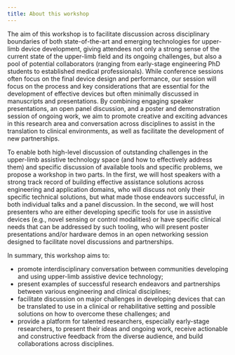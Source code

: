 ```yaml
---
title: About this workshop
---
```


The aim of this workshop is to facilitate discussion across disciplinary boundaries of both state-of-the-art and emerging technologies for upper-limb device development, giving attendees not only a strong sense of the current state of the upper-limb field and its ongoing challenges, but also a pool of potential collaborators (ranging from early-stage engineering PhD students to established medical professionals). While conference sessions often focus on the final device design and performance, our session will focus on the process and key considerations that are essential for the development of effective devices but often minimally discussed in manuscripts and presentations. By combining engaging speaker presentations, an open panel discussion, and a poster and demonstration session of ongoing work, we aim to promote creative and exciting advances in this research area and conversation across disciplines to assist in the translation to clinical environments, as well as facilitate the development of new partnerships.

To enable both high-level discussion of outstanding challenges in the upper-limb assistive technology space (and how to effectively address them) and specific discussion of available tools and specific problems, we propose a workshop in two parts. In the first, we will host speakers with a strong track record of building effective assistance solutions across engineering and application domains, who will discuss not only their specific technical solutions, but what made those endeavors successful, in both individual talks and a panel discussion. In the second, we will host presenters who are either developing specific tools for use in assistive devices (e.g., novel sensing or control modalities) or have specific clinical needs that can be addressed by such tooling, who will present poster presentations and/or hardware demos in an open networking session designed to facilitate novel discussions and partnerships.

In summary, this workshop aims to:
- promote interdisciplinary conversation between communities developing and using upper-limb assistive device technology;
- present examples of successful research endeavors and partnerships between various engineering and clinical disciplines;
- facilitate discussion on major challenges in developing devices that can be translated to use in a clinical or rehabilitative setting and possible solutions on how to overcome these challenges; and
- provide a platform for talented researchers, especially early-stage researchers, to present their ideas and ongoing work, receive actionable and constructive feedback from the diverse audience, and build collaborations across disciplines.
